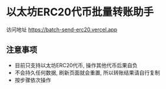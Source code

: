 # 以太坊ERC20代币批量转账助手
访问地址 https://batch-send-erc20.vercel.app

## 注意事项
* 目前只支持以太坊ERC20代币, 操作其他代币后果自负
* 不会持久任何数据, 刷新页面就会重置, 所以转账结果请自行复制
* 按步骤依次操作
